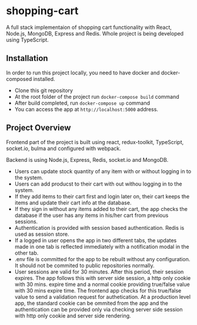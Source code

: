 # shopping-cart

A full stack implementaion of shopping cart functionality with React, Node.js, MongoDB, Express and Redis. Whole project is being developed using TypeScript.

## Installation

In order to run this project locally, you need to have docker and docker-composed installed.

- Clone this git repository
- At the root folder of the project run `docker-compose build` command
- After build completed, run `docker-compose up` command
- You can access the app at `http://localhost:5000` address.

## Project Overview

Frontend part of the project is built using react, redux-toolkit, TypeScript, socket.io, bulma and configured with webpack.

Backend is using Node.js, Express, Redis, socket.io and MongoDB.

- Users can update stock quantity of any item with or without logging in to the system.
- Users can add producst to their cart with out withou logging in to the system.
- If they add items to their cart first and login later on, their cart keeps the items and update their cart info at the database.
- If they sign in without any items added to their cart, the app checks the database if the user has any items in his/her cart from previous sessions.
- Authentication is provided with session based authentication. Redis is used as session store.
- If a logged in user opens the app in two different tabs, the updates made in one tab is reflected immediately with a notification modal in the other tab.
- .env file is committed for the app to be rebuilt without any configuration. It should not be commited to public repositories normally.
- User sessions are valid for 30 minutes. After this period, their session expires. The app follows this with server side session, a http only cookie with 30 mins. expire time and a normal cookie providing true/false value with 30 mins expire time. The frontend app checks for this true/false value to send a validation request for authetication. At a production level app, the standard cookie can be ommited from the app and the authentication can be provided only via checking server side session with http only cookie and server side rendering.
